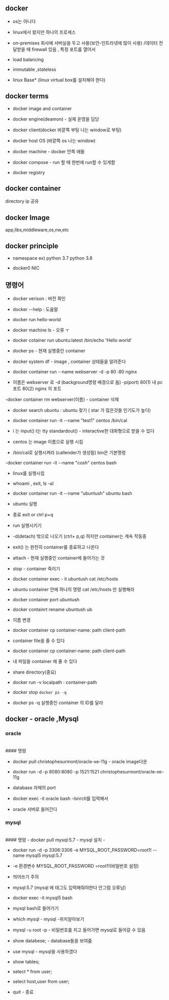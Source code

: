 ## docker

- os는 아니다
- linux에서 왔지만 하나의 프로세스
- on-premises  회사에 서버실을 두고 사용(보안-인트라넷에 많이 사용) /데이터 전달받을 때 firewall 있음 , 특정 포트를 열어서



- load balancing

- immutable ,stateless

- linux Base* (linux virtual box를 설치해야 한다)



## docker terms

- docker image and container
- docker engine(deamon) - 실제 운영을 담당

- docker client(docker 바깥쪽 부팅 나는 window로 부팅)
- docker host OS (바깥쪽 os 나는 window)
- docker machine - docker 안쪽 애들
- docker compose - run 할 때 한번에 run할 수 있게함
- docker registry

## docker container

directory ip 공유

## docker Image

app,libs,middleware,os,nw,etc



## docker principle

- namespace  ex) python 3.7 python 3.8

- docker0 NIC

## 명령어



- docker verison  : 버전 확인

- docker --help : 도움말

- docker run hello-world

- docker machine ls - 오류 ㅜ

- docker cotainer run ubuntu:latest  /bin/echo 'Hello world'

- docker ps - 현재 실행중인 container 

- docker system df - image , container 상태들을 알려준다

- docker container run --name webserver -d -p 80 :80 nginx 
 - 이름은 webserver 로 -d (background명령 배경으로 돔) -p(port) 80(1) 내 pc포트 80(2) nginx 의 포트 

-docker container rm webserver(이름) - container 삭제

- docker search ubuntu : ubuntu 찾기 ( star 가 많은것들 인기도가 높다)

- docker container run -it --name "test1" centos /bin/cal
 - i 는 input()  t는 tty standardout() - interactive한 대화형으로 받을 수 있다
 - centos 는 image 이름으로 실행 시킴
 - /bin/cal로 실행시켜라 (callender가 생성됨) bin은 기본명령

-docker container run -it --name "cosh" centos bash
 - linux를 실행시킴
 - whoami , exit, ls -al

- docker container run -it --name "ubuntush" ubuntu bash
 - ubuntu 실행
 - 종료 exit or ctrl p+q
 
 - run 실행시키기
 - -d(detach) 밖으로 나오기 (ctrl+ p,q) 하지만 container는 계속 작동중
 - exit() 는 완전히 container를 종료하고 나온다
 
 - attach - 현재 실행중인 container에 들어가는 것
 - stop  - container 죽이기
 
 - docker container exec - it ubuntush cat /etc/hosts
  - ubuntu container 안에 하나의 명령 cat /etc/hosts 만 실행해라
  
 - docker container port ubuntush
 - docker containrt rename ubuntush ub
  - 이름 변경
 
- docker container cp container-name: path client-path
 - container file을 줄 수 있다
- docker container cp container-name: path client-path
 - 내 파일을 container 에 줄 수 있다
  
- share directory(중요)
 - docker run -v localpath : container-path
 
 - docker stop `docker ps -q`
- docker ps -q 실행중인 container 의 ID를 달라

## docker - oracle ,Mysql

### oracle
<br>
#### 명령

- docker pull christophesurmont/oracle-xe-11g  - oracle image다운

- docker run -d -p 8080:8080 -p 1521:1521 christophesurmont/oracle-xe-11g
 - database 자체의 port  

- docker exec -it oracle bash
 -lsnrctl를 입력해서
 - oracle 서버로 들어간다
 
### mysql
<br>
#### 명령
- docker pull mysql:5.7
 - mysql 설치
 - 

- docker run -d -p 3306:3306 -e MYSQL_ROOT_PASSWORD=root1! --name mysql5 mysql:5.7
 - -e 환경변수 MYSQL_ROOT_PASSWORD =root1!(비밀번호 설정)
 - 띄어쓰기 주의
 - mysql:5.7 (mysql 에 태그도 입력해줘야한다 안그럼 오류남)
 
 - docker exec -it mysql5 bash
  - mysql bash로 들어가기
  - which mysql - mysql -위치알아보기
  - mysql -u root -p  - 비밀번호를 치고 들어가면 mysql로 들어갈 수 있음
  - show databese; - database들을 보여줌
  - use mysql - mysql을 사용하겠다
  - show tables;
  - select * from user;
  - select host,user from user;
  - quit - 종료
  

  
  
  
  
  
